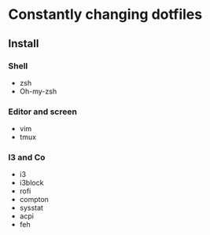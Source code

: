 # Constantly changing dotfiles

## Install
### Shell
* zsh
* Oh-my-zsh

### Editor and screen
* vim
* tmux

### I3 and Co
* i3
* i3block
* rofi
* compton
* sysstat
* acpi
* feh
